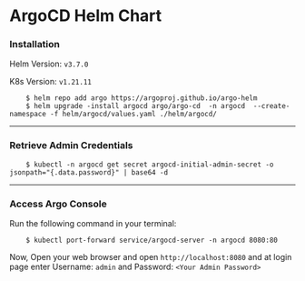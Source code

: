 # ArgoCD Helm Chart

### Installation


Helm Version: `v3.7.0`

K8s Version: `v1.21.11`

```console
    $ helm repo add argo https://argoproj.github.io/argo-helm
    $ helm upgrade -install argocd argo/argo-cd  -n argocd  --create-namespace -f helm/argocd/values.yaml ./helm/argocd/
```
---

### Retrieve Admin Credentials

```console
    $ kubectl -n argocd get secret argocd-initial-admin-secret -o jsonpath="{.data.password}" | base64 -d
```

---

### Access Argo Console

Run the following command in your terminal:

```console
    $ kubectl port-forward service/argocd-server -n argocd 8080:80
```

Now, Open your web browser and open `http://localhost:8080` and at login page enter Username: `admin` and Password: `<Your Admin Password>`